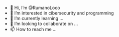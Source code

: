 - 👋 Hi, I’m @RumanoLoco
- 👀 I’m interested in cibersecurity and programming
- 🌱 I’m currently learning ...
- 💞️ I’m looking to collaborate on ...
- 📫 How to reach me ...

<!---
RumanoLoco/RumanoLoco is a ✨ special ✨ repository because its `README.md` (this file) appears on your GitHub profile.
You can click the Preview link to take a look at your changes.
--->
